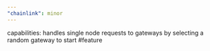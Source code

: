 ```yaml
---
"chainlink": minor
---
```


capabilities: handles single node requests to gateways by selecting a random gateway to start #feature
